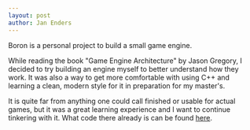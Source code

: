 ```yaml
---
layout: post
author: Jan Enders
---
```


Boron is a personal project to build a small game engine.

While reading the book "Game Engine Architecture" by Jason Gregory, I decided to try building an engine myself to better understand how they work.
It was also a way to get more comfortable with using C++ and learning a clean, modern style for it in preparation for my master's.

It is quite far from anything one could call finished or usable for actual games, but it was a great learning experience and I want to continue tinkering with it.
What code there already is can be found [here](https://github.com/Aldurethar/Boron).